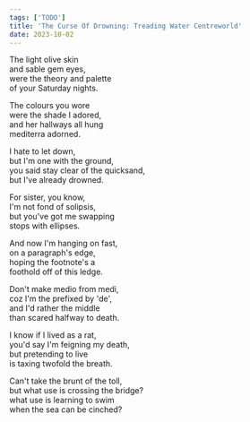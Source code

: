 ```yaml
---
tags: ['TODO']
title: 'The Curse Of Drowning: Treading Water Centreworld'
date: 2023-10-02
---
```


The light olive skin  
and sable gem eyes,  
were the theory and palette  
of your Saturday nights.

The colours you wore  
were the shade I adored,  
and her hallways all hung  
mediterra adorned.

I hate to let down,  
but I'm one with the ground,  
you said stay clear of the quicksand,  
but I've already drowned.

For sister, you know,  
I'm not fond of solipsis,  
but you've got me swapping  
stops with ellipses.

And now I'm hanging on fast,  
on a paragraph's edge,  
hoping the footnote's a  
foothold off of this ledge.

Don't make medio from medi,  
coz I'm the prefixed by 'de',  
and I'd rather the middle  
than scared halfway to death.

I know if I lived as a rat,  
you'd say I'm feigning my death,  
but pretending to live  
is taxing twofold the breath.

Can't take the brunt of the toll,  
but what use is crossing the bridge?  
what use is learning to swim  
when the sea can be cinched?
